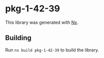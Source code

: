 # pkg-1-42-39

This library was generated with [Nx](https://nx.dev).

## Building

Run `nx build pkg-1-42-39` to build the library.
